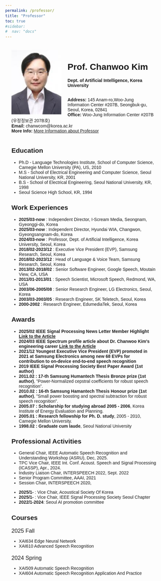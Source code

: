 ```yaml
---
permalink: /professor/
title: "Professor"
toc: true
#sidebar:
#  nav: "docs"
---
```


<!-- style default font-size 18 -->
<html lang="en">
<head>
<meta charset="UTF-8">
<meta name="viewport" content="width=device-width, initial-scale=1.0">
<title>Prof. Chan-Woo Kim</title>
<style>
  body { font-family: Arial, sans-serif;}
  .professor-card {margin: auto; padding: 20px;}
  img { width: 160px; height: auto; float: left; margin-right: 20px; }
  .info { margin-top: 1; }
  .semester { font-size: 18px; margin-top: 20px; }
</style>
</head>
<body>
<div class="professor-card">
  <img src="../assets/images/professor.PNG" alt="Prof. Chan-Woo Kim">
  <div class="info">
    <h1>Prof. Chanwoo Kim</h1>
    <!-- <p><strong>Professor</strong><br> -->
    <strong>Dept. of Artificial Intelligence, Korea University</strong><br><br>
    <p><strong>Address:</strong> 145 Anam-ro,Woo-Jung Information Center #207B, Seongbuk-gu, Seoul, Korea, 02841<br>
    <strong>Office:</strong> Woo-Jung Information Center #207B (우정정보관 207B호)  <br>
    <strong>Email:</strong> chanwcom@korea.ac.kr<br>
    <strong>More Info: </strong><a href="https://chanwcom.github.io/">More Information about Professor</a></p>
  </div>
  <div style="clear: both;"></div>
  <h2>Education</h2>
  <ul>
    <li>Ph.D - Language Technologies Institute, School of Computer Science, Carnegie Mellon University (PA), US, 2010</li>
    <li>M.S - School of Electrical Engineering and Computer Science, Seoul National University, KR, 2001</li>
    <li>B.S - School of Electrical Engineering, Seoul National University, KR, 1998</li>
    <li>Seoul Science High School, KR, 1994</li>
  </ul>
  <h2>Work Experiences</h2>
  <ul>
    <li><strong>2025/03-now</strong> : Independent Director, I-Scream Media, Seongnam, Gyeonggi-do, Korea</li>
    <li><strong>2025/03-now</strong> : Independent Director, Hyundai WIA, Changwon, Gyeongsangnam-do, Korea</li>
    <li><strong>2024/03-now</strong> : Professor, Dept. of Artificial Intelligence, Korea University, Seoul, Korea</li>
    <li><strong>2018/02-2023/12</strong> : Executive Vice President (EVP), Samsung Research, Seoul, Korea</li>
    <li><strong>2018/02-2023/12</strong> : Head of Language &amp; Voice Team, Samsung Research, Seoul, Korea</li>
    <li><strong>2013/02-2018/02</strong> : Senior Software Engineer, Google Speech, Moutain View, CA, USA</li>
    <li><strong>2011/01-2013/01</strong> : Speech Scientist, Microsoft Speech, Redmond, WA, USA</li>
    <li><strong>2003/06-2005/08</strong> : Senior Research Engineer, LG Electronics, Seoul, Korea</li>
    <li><strong>2003/03-2003/05</strong> : Research Engineer, SK Teletech, Seoul, Korea</li>
    <li><strong>2000-2002</strong> : Research Engineer, EdumediaTek, Seoul, Korea </li>
  </ul>
  <h2>Awards</h2>
  <ul>
    <li><strong>2025/02  IEEE Signal Processing News Letter Member Highlight <a href=" https://signalprocessingsociety.org/newsletter/2025/02/member-highlight-dr-chanwoo-kim ">Link to the Article</a> </strong> </li>
    <li><strong>2024/03  IEEE Spectrum profile article about Dr. Chanwoo Kim's engineering career <a href="https://spectrum.ieee.org/chanwoo-kim-profile">Link to the Article</a> </strong> </li>
    <li><strong>2021/12  Youngest Executive Vice President (EVP) promoted in 2021 at Samsung Electronics among new 68 EVPs for contribution to on-device end-to-end speech recognition </strong></li>
    <li><strong>2019 IEEE Signal Processing Society Best Paper Award (1st author)</strong></li>
    <li><strong>2011.02 : 17-th Samsung Humantech Thesis Bronze prize (1st author)</strong>, ”Power-Normalized
cepstral coefficients for robust speech recognition”.</li>
    <li><strong>2010.02 : 16-th Samsung Hamantech Thesis Honour prize (1st author)</strong>, ”Small power boosting
and spectral subtraction for robust speech recognition”.</li>
    <li><strong>2005.07 : Scholarship for studying abroad 2005 - 2006</strong>, Korea Institute of Energy Evaluation and Planning.</li>
    <li><strong>2005.01 : Research fellowship for Ph. D. study</strong>, 2005 - 2010, Carnegie Mellon University.</li>
    <li><strong>1998.02 : Graduate cum laude</strong>,  Seoul National University</li>
  </ul>
  <h2>Professional Activities</h2>
  <ul>
    <li> General Chair, IEEE Automatic Speech Recognition and Understanding Workshop (ASRU), Dec, 2025. </li>
    <li> TPC Vice Chair, IEEE Int. Conf. Acoust. Speech and Signal Processing (ICASSP), Apr., 2024. </li> 
    <li> Industry Liaison Chair, INTERSPEECH 2022, Sept. 2022 </li>
    <li> Senior Program Committee, AAAI, 2021 </li>
    <li> Session Chair, INTERSPEECH 2020, </li>
  </ul>
  <ul>
    <li><strong>2025/1-  </strong>: Vice Chair, Acoustical Society Of Korea </li>
    <li><strong>2025/1-  </strong>: Vice Chair, IEEE Signal Processing Society Seoul Chapter </li>
    <li><strong>2022/1-2024</strong>: Seoul AI promotion committee </li>
  </ul>
  <h2>Courses</h2>
  <div class="semester">2025 Fall</div>
  <ul>
    <li>XAI634 Edge Neural Network</li>
    <li>XAI610 Advanced Speech Recognition</li>
  </ul>
  <div class="semester">2024 Spring</div>
  <ul>
    <li>XAI509 Automatic Speech Recognition</li>
    <li>XAI604 Automatic Speech Recognition Application And Practice</li>
  </ul>

</div>
</body>
</html>
